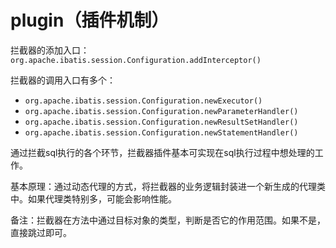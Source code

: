 plugin（插件机制）
================
拦截器的添加入口：`org.apache.ibatis.session.Configuration.addInterceptor()`

拦截器的调用入口有多个：
- `org.apache.ibatis.session.Configuration.newExecutor()`
- `org.apache.ibatis.session.Configuration.newParameterHandler()`
- `org.apache.ibatis.session.Configuration.newResultSetHandler()`
- `org.apache.ibatis.session.Configuration.newStatementHandler()`

通过拦截sql执行的各个环节，拦截器插件基本可实现在sql执行过程中想处理的工作。

基本原理：通过动态代理的方式，将拦截器的业务逻辑封装进一个新生成的代理类中。如果代理类特别多，可能会影响性能。

备注：拦截器在方法中通过目标对象的类型，判断是否它的作用范围。如果不是，直接跳过即可。